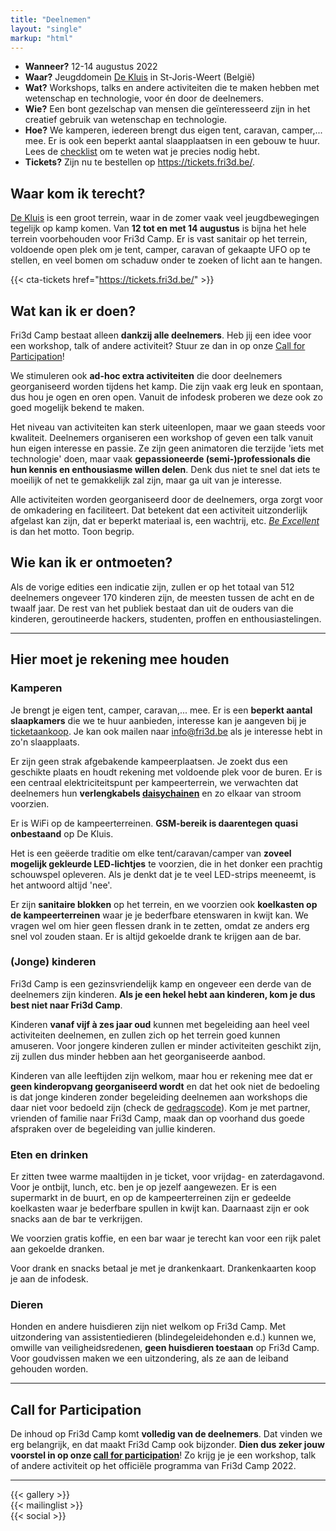 ```yaml
---
title: "Deelnemen"
layout: "single"
markup: "html"
---
```


<div class="block--centered">
<ul>
<li><strong>Wanneer?</strong> 12-14 augustus 2022</li>
<li><strong>Waar?</strong> Jeugddomein <a href="https://www.hopper.be/nl/jeugdverblijf/de-kluis">De Kluis</a> in St-Joris-Weert (België)</li>
<li><strong>Wat?</strong> Workshops, talks en andere activiteiten die te maken hebben met wetenschap en technologie, voor én door de deelnemers.</li>
<li><strong>Wie?</strong> Een bont gezelschap van mensen die geïnteresseerd zijn in het creatief gebruik van wetenschap en technologie. </li>
<li><strong>Hoe?</strong> We kamperen, iedereen brengt dus eigen tent, caravan, camper,... mee. Er is ook een beperkt aantal slaapplaatsen in een gebouw te huur. Lees de <a href="/deelnemen/checklist">checklist</a> om te weten wat je precies nodig hebt.</li>
<li><strong>Tickets?</strong> Zijn nu te bestellen op <a href="https://tickets.fri3d.be/">https://tickets.fri3d.be/</a>.</li>
</ul>
</div>
<div class="block--centered">


<h2>Waar kom ik terecht?</h2>
<p><a href="https://www.hopper.be/nl/jeugdverblijf/de-kluis">De Kluis</a> is een groot terrein, waar in de zomer vaak veel jeugdbewegingen tegelijk op kamp komen. Van <strong>12 tot en met 14 augustus</strong> is bijna het hele terrein voorbehouden voor Fri3d Camp. Er is vast sanitair op het terrein, voldoende open plek om je tent, camper, caravan of gekaapte UFO op te stellen, en veel bomen om schaduw onder te zoeken of licht aan te hangen.</p>
</div>

{{< cta-tickets href="https://tickets.fri3d.be/" >}}

<div class="block--centered">
<h2>Wat kan ik er doen?</h2>
<p>Fri3d Camp bestaat alleen <strong>dankzij alle deelnemers</strong>. Heb jij een idee voor een workshop, talk of andere activiteit? Stuur ze dan in op onze <a href="/cfp">Call for Participation</a>!</p>
<p>We stimuleren ook <strong>ad-hoc extra activiteiten</strong> die door deelnemers georganiseerd worden tijdens het kamp. Die zijn vaak erg leuk en spontaan, dus hou je ogen en oren open. Vanuit de infodesk proberen we deze ook zo goed mogelijk bekend te maken.</p>
<p>Het niveau van activiteiten kan sterk uiteenlopen, maar we gaan steeds voor kwaliteit. Deelnemers organiseren een workshop of geven een talk vanuit hun eigen interesse en passie. Ze zijn geen animatoren die terzijde 'iets met technologie' doen, maar vaak <strong>gepassioneerde (semi-)professionals die hun kennis en enthousiasme willen delen</strong>. Denk dus niet te snel dat iets te moeilijk of net te gemakkelijk zal zijn, maar ga uit van je interesse.</p>
<p>Alle activiteiten worden georganiseerd door de deelnemers, orga zorgt voor de omkadering en faciliteert. Dat betekent dat een activiteit uitzonderlijk afgelast kan zijn, dat er beperkt materiaal is, een wachtrij, etc. <a href="/deelnemen/excellent"><em>Be Excellent</em></a> is dan het motto. Toon begrip.</p>
<h2>Wie kan ik er ontmoeten?</h2>
<p>Als de vorige edities een indicatie zijn, zullen er op het totaal van 512 deelnemers ongeveer 170 kinderen zijn, de meesten tussen de acht en de twaalf jaar. De rest van het publiek bestaat dan uit de ouders van die kinderen, geroutineerde hackers, studenten, proffen en enthousiastelingen.</p>
</div>

<hr class="gridrule" />

<div class="block--centered">
<h2>Hier moet je rekening mee houden</h2>
<h3>Kamperen</h3>
<p>Je brengt je eigen tent, camper, caravan,... mee. Er is een <strong>beperkt aantal slaapkamers</strong> die we te huur aanbieden, interesse kan je aangeven bij je <a href="/tickets">ticketaankoop</a>. Je kan ook mailen naar <a href="mailto:info@fri3d.be">info@fri3d.be</a> als je interesse hebt in zo'n slaapplaats.</p>
<p>Er zijn geen strak afgebakende kampeerplaatsen. Je zoekt dus een geschikte plaats en houdt rekening met voldoende plek voor de buren. Er is een centraal elektriciteitspunt per kampeerterrein, we verwachten dat deelnemers hun <strong>verlengkabels <a href="https://en.wikipedia.org/wiki/Daisy_chain_(electrical_engineering)">daisychainen</a></strong> en zo elkaar van stroom voorzien.
<p>Er is WiFi op de kampeerterreinen. <strong>GSM-bereik is daarentegen quasi onbestaand</strong> op De Kluis.</p>
<p>Het is een geëerde traditie om elke tent/caravan/camper van <strong>zoveel mogelijk gekleurde LED-lichtjes</strong> te voorzien, die in het donker een prachtig schouwspel opleveren. Als je denkt dat je te veel LED-strips meeneemt, is het antwoord altijd 'nee'.</p>
<p>Er zijn <strong>sanitaire blokken</strong> op het terrein, en we voorzien ook <strong>koelkasten op de kampeerterreinen</strong> waar je je bederfbare etenswaren in kwijt kan. We vragen wel om hier geen flessen drank in te zetten, omdat ze anders erg snel vol zouden staan. Er is altijd gekoelde drank te krijgen aan de bar.</p>

<h3>(Jonge) kinderen</h3>
<p>Fri3d Camp is een gezinsvriendelijk kamp en ongeveer een derde van de deelnemers zijn kinderen. <strong>Als je een hekel hebt aan kinderen, kom je dus best niet naar Fri3d Camp</strong>.</p>
<p>Kinderen <strong>vanaf vijf à zes jaar oud</strong> kunnen met begeleiding aan heel veel activiteiten deelnemen, en zullen zich op het terrein goed kunnen amuseren. Voor jongere kinderen zullen er minder activiteiten geschikt zijn, zij zullen dus minder hebben aan het georganiseerde aanbod.</p>
<p>Kinderen van alle leeftijden zijn welkom, maar hou er rekening mee dat er <strong>geen kinderopvang georganiseerd wordt</strong> en dat het ook niet de bedoeling is dat jonge kinderen zonder begeleiding deelnemen aan workshops die daar niet voor bedoeld zijn (check de <a href="/deelnemen/excellent.html">gedragscode</a>). Kom je met partner, vrienden of familie naar Fri3d Camp, maak dan op voorhand dus goede afspraken over de begeleiding van jullie kinderen.</p>
<h3>Eten en drinken</h3>
<p>Er zitten twee warme maaltijden in je ticket, voor vrijdag- en zaterdagavond. Voor je ontbijt, lunch, etc. ben je op jezelf aangewezen. Er is een supermarkt in de buurt, en op de kampeerterreinen zijn er gedeelde koelkasten waar je bederfbare spullen in kwijt kan. Daarnaast zijn er ook snacks aan de bar te verkrijgen.</p>
<p>We voorzien gratis koffie, en een bar waar je terecht kan voor een rijk palet aan gekoelde dranken.</p>
<p>Voor drank en snacks betaal je met je drankenkaart. Drankenkaarten koop je aan de infodesk.</p>
<h3>Dieren</h3>
<p>Honden en andere huisdieren zijn niet welkom op Fri3d Camp. Met uitzondering van assistentiedieren (blindegeleidehonden e.d.) kunnen we, omwille van veiligheidsredenen, <strong>geen huisdieren toestaan</strong> op Fri3d Camp. Voor goudvissen maken we een uitzondering, als ze aan de leiband gehouden worden.</p>
</div>

<hr class="gridrule" />

<div class="block--centered">
<h2>Call for Participation</h2>
<p>De inhoud op Fri3d Camp komt <strong>volledig van de deelnemers</strong>. Dat vinden we erg belangrijk, en dat maakt Fri3d Camp ook bijzonder. <strong>Dien dus zeker jouw voorstel in op onze <a href="/cfp">call for participation</a></strong>! Zo krijg je je een workshop, talk of andere activiteit op het officiële programma van Fri3d Camp 2022.</p>
</div>

<hr class="gridrule" />

<div class="block--centered">
{{< gallery >}}
</div>

<div class="block--centered">
{{< mailinglist >}}
</div>
<div class="block--centered">
{{< social >}}
</div>
